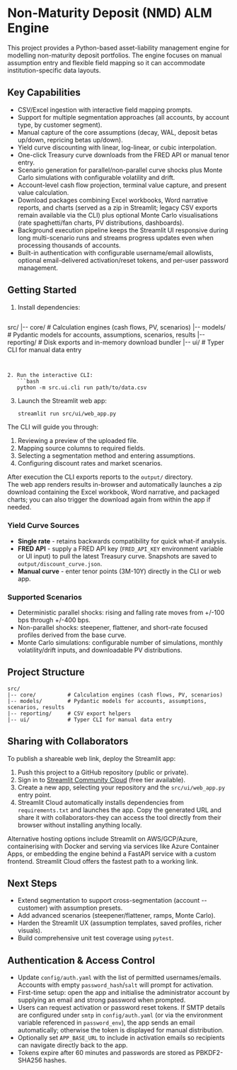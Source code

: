 # Non-Maturity Deposit (NMD) ALM Engine

This project provides a Python-based asset-liability management engine for modelling
non-maturity deposit portfolios. The engine focuses on manual assumption entry and
flexible field mapping so it can accommodate institution-specific data layouts.

## Key Capabilities
- CSV/Excel ingestion with interactive field mapping prompts.
- Support for multiple segmentation approaches (all accounts, by account type, by customer segment).
- Manual capture of the core assumptions (decay, WAL, deposit betas up/down, repricing betas up/down).
- Yield curve discounting with linear, log-linear, or cubic interpolation.
- One-click Treasury curve downloads from the FRED API or manual tenor entry.
- Scenario generation for parallel/non-parallel curve shocks plus Monte Carlo simulations with configurable volatility and drift.
- Account-level cash flow projection, terminal value capture, and present value calculation.
- Download packages combining Excel workbooks, Word narrative reports, and charts (served as a zip in Streamlit; legacy CSV exports remain available via the CLI) plus optional Monte Carlo visualisations (rate spaghetti/fan charts, PV distributions, dashboards).
- Background execution pipeline keeps the Streamlit UI responsive during long multi-scenario runs and streams progress updates even when processing thousands of accounts.
- Built-in authentication with configurable username/email allowlists, optional email-delivered activation/reset tokens, and per-user password management.

## Getting Started
1. Install dependencies:
   ```
src/
|-- core/          # Calculation engines (cash flows, PV, scenarios)
|-- models/        # Pydantic models for accounts, assumptions, scenarios, results
|-- reporting/     # Disk exports and in-memory download bundler
|-- ui/            # Typer CLI for manual data entry
```


2. Run the interactive CLI:
   ```bash
   python -m src.ui.cli run path/to/data.csv
   ```
3. Launch the Streamlit web app:
   ```bash
   streamlit run src/ui/web_app.py
   ```

The CLI will guide you through:
1. Reviewing a preview of the uploaded file.
2. Mapping source columns to required fields.
3. Selecting a segmentation method and entering assumptions.
4. Configuring discount rates and market scenarios.

After execution the CLI exports reports to the `output/` directory.  
The web app renders results in-browser and automatically launches a zip download
containing the Excel workbook, Word narrative, and packaged charts; you can also trigger
the download again from within the app if needed.

### Yield Curve Sources
- **Single rate** - retains backwards compatibility for quick what-if analysis.
- **FRED API** - supply a FRED API key (`FRED_API_KEY` environment variable or UI input) to pull the latest Treasury curve. Snapshots are saved to `output/discount_curve.json`.
- **Manual curve** - enter tenor points (3M-10Y) directly in the CLI or web app.

### Supported Scenarios
- Deterministic parallel shocks: rising and falling rate moves from +/-100 bps through +/-400 bps.
- Non-parallel shocks: steepener, flattener, and short-rate focused profiles derived from the base curve.
- Monte Carlo simulations: configurable number of simulations, monthly volatility/drift inputs, and downloadable PV distributions.

## Project Structure
```
src/
|-- core/          # Calculation engines (cash flows, PV, scenarios)
|-- models/        # Pydantic models for accounts, assumptions, scenarios, results
|-- reporting/     # CSV export helpers
|-- ui/            # Typer CLI for manual data entry
```


## Sharing with Collaborators
To publish a shareable web link, deploy the Streamlit app:

1. Push this project to a GitHub repository (public or private).
2. Sign in to [Streamlit Community Cloud](https://streamlit.io/cloud) (free tier available).
3. Create a new app, selecting your repository and the `src/ui/web_app.py` entry point.
4. Streamlit Cloud automatically installs dependencies from `requirements.txt` and launches
   the app. Copy the generated URL and share it with collaborators-they can access the tool
   directly from their browser without installing anything locally.

Alternative hosting options include Streamlit on AWS/GCP/Azure, containerising with Docker
and serving via services like Azure Container Apps, or embedding the engine behind a FastAPI
service with a custom frontend. Streamlit Cloud offers the fastest path to a working link.

## Next Steps
- Extend segmentation to support cross-segmentation (account -- customer) with assumption presets.
- Add advanced scenarios (steepener/flattener, ramps, Monte Carlo).
- Harden the Streamlit UX (assumption templates, saved profiles, richer visuals).
- Build comprehensive unit test coverage using `pytest`.


## Authentication & Access Control
- Update `config/auth.yaml` with the list of permitted usernames/emails. Accounts with empty `password_hash`/`salt` will prompt for activation.
- First-time setup: open the app and initialise the administrator account by supplying an email and strong password when prompted.
- Users can request activation or password reset tokens. If SMTP details are configured under `smtp` in `config/auth.yaml` (or via the environment variable referenced in `password_env`), the app sends an email automatically; otherwise the token is displayed for manual distribution.
- Optionally set `APP_BASE_URL` to include in activation emails so recipients can navigate directly back to the app.
- Tokens expire after 60 minutes and passwords are stored as PBKDF2-SHA256 hashes.

